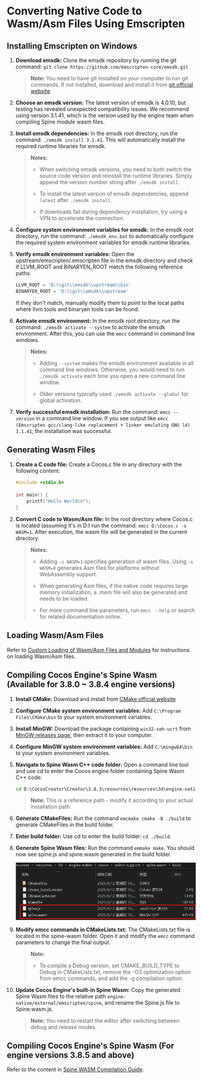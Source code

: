 # Converting Native Code to Wasm/Asm Files Using Emscripten

## Installing Emscripten on Windows

1. **Download emsdk:** Clone the emsdk repository by running the git command: `git clone https://github.com/emscripten-core/emsdk.git`

    > **Note:** You need to have git installed on your computer to run git commands. If not installed, download and install it from [git official website](https://git-scm.com/).

2. **Choose an emsdk version:** The latest version of emsdk is 4.0.10, but testing has revealed unexpected compatibility issues. We recommend using version 3.1.41, which is the version used by the engine team when compiling Spine module wasm files.

3. **Install emsdk dependencies:** In the emsdk root directory, run the command: `./emsdk install 3.1.41`. This will automatically install the required runtime libraries for emsdk.

    > **Notes:**
    > * When switching emsdk versions, you need to both switch the source code version and reinstall the runtime libraries. Simply append the version number string after `./emsdk install`.
    >
    > * To install the latest version of emsdk dependencies, append `latest` after `./emsdk install`.
    >
    > * If downloads fail during dependency installation, try using a VPN to accelerate the connection.

4. **Configure system environment variables for emsdk:** In the emsdk root directory, run the command: `./emsdk_env.bat` to automatically configure the required system environment variables for emsdk runtime libraries.

5. **Verify emsdk environment variables:** Open the upstream/emscripten/.emscripten file in the emsdk directory and check if LLVM_ROOT and BINARYEN_ROOT match the following reference paths:

    ```python
    LLVM_ROOT = 'D:\\git\\emsdk\\upstream\\bin'
    BINARYEN_ROOT = 'D:\\git\\emsdk\\upstream'
    ```

    If they don't match, manually modify them to point to the local paths where llvm tools and binaryen tools can be found.

6. **Activate emsdk environment:** In the emsdk root directory, run the command: `./emsdk activate --system` to activate the emsdk environment. After this, you can use the `emcc` command in command line windows.

    > **Notes:**
    > * Adding `--system` makes the emsdk environment available in all command line windows. Otherwise, you would need to run `./emsdk activate` each time you open a new command line window.
    >
    > * Older versions typically used `./emsdk activate --global` for global activation.

7. **Verify successful emsdk installation:** Run the command: `emcc --version` in a command line window. If you see output like `emcc (Emscripten gcc/clang-like replacement + linker emulating GNU ld) 3.1.41`, the installation was successful.

## Generating Wasm Files

1. **Create a C code file:** Create a Cocos.c file in any directory with the following content:

    ```C
    #include <stdio.h>

    int main() {
        printf("Hello World\n");
    }
    ```

2. **Convert C code to Wasm/Asm file:** In the root directory where Cocos.c is located (assuming it's in D:\) run the command: `emcc D:\Cocos.c -s WASM=1`. After execution, the wasm file will be generated in the current directory.

    > **Notes:**
    >
    > * Adding `-s WASM=1` specifies generation of wasm files. Using `-s WASM=0` generates Asm files for platforms without WebAssembly support.
    >
    > * When generating Asm files, if the native code requires large memory initialization, a .mem file will also be generated and needs to be loaded.
    >
    > * For more command line parameters, run `emcc --help` or search for related documentation online.

## Loading Wasm/Asm Files

Refer to [Custom Loading of Wasm/Asm Files and Modules](./wasm-asm-load.md) for instructions on loading Wasm/Asm files.

## Compiling Cocos Engine's Spine Wasm (Available for 3.8.0 ~ 3.8.4 engine versions)

1. **Install CMake:** Download and install from [CMake official website](https://cmake.org/)

2. **Configure CMake system environment variables:** Add `C:\Program Files\CMake\bin` to your system environment variables.

3. **Install MinGW:** Download the package containing `win32-seh-ucrt` from [MinGW releases page](https://github.com/niXman/mingw-builds-binaries/releases), then extract it to your computer.

4. **Configure MinGW system environment variables:** Add `C:\mingw64\bin` to your system environment variables.

5. **Navigate to Spine Wasm C++ code folder:** Open a command line tool and use cd to enter the Cocos engine folder containing Spine Wasm C++ code:

    ```cmd
    cd D:\CocosCreator\Creator\3.8.3\resources\resources\3d\engine-native\cocos\editor-support\spine-wasm
    ```

    > **Note:** This is a reference path - modify it according to your actual installation path.

6. **Generate CMakeFiles:** Run the command `emcmake cmake -B ./build` to generate CMakeFiles in the build folder.

7. **Enter build folder:** Use cd to enter the build folder: `cd ./build`.

8. **Generate Spine Wasm files:** Run the command `emmake make`. You should now see spine.js and spine.wasm generated in the build folder.

    ![spine-wasm-create](../../zh/advanced-topics/wasm-asm-create/spine-wasm-create.png)

9. **Modify emcc commands in CMakeLists.txt:** The CMakeLists.txt file is located in the spine-wasm folder. Open it and modify the `emcc` command parameters to change the final output.

    > **Note:**
    >
    > * To compile a Debug version, set CMAKE_BUILD_TYPE to Debug in CMakeLists.txt, remove the -O3 optimization option from emcc commands, and add the -g compilation option.

10. **Update Cocos Engine's built-in Spine Wasm:** Copy the generated Spine Wasm files to the relative path `engine-native/external/emscripten/spine`, and rename the Spine.js file to Spine.wasm.js.

    > **Note:** You need to restart the editor after switching between debug and release modes.

## Compiling Cocos Engine's Spine Wasm (For engine versions 3.8.5 and above)

Refer to the content in [Spine WASM Compilation Guide](https://github.com/cocos/cocos-engine/blob/v3.8.7/native/cocos/editor-support/spine-wasm/README.md).
